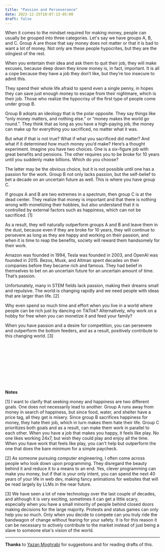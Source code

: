 ```yaml
---
title: "Passion and Perseverance"
date: 2023-12-25T18:07:13-05:00
draft: false
---
```


When it comes to the mindset required for making money, people can usually be grouped into three categories. Let's say we have groups A, B, and C. Group A are those that say money does not matter or that it is bad to want a lot of money. Not only are these people hypocrites, but they are the stingiest of the rest. 

When you entertain their idea and ask them to quit their job, they will make excuses, because deep down they know money is, in fact, important. It is all a cope because they have a job they don’t like, but they’re too insecure to admit this. 

They spend their whole life afraid to spend even a single penny, in hopes they can save just enough money to escape from their nightmare, which is their job. Those who realize the hypocrisy of the first type of people come under group B. 

Group B adopts an ideology that is the polar opposite. They say things like “only money matters, and nothing else.” or “money makes the world go round.”. They think that as long as you have a high-paying job, the money can make up for everything you sacrificed, no matter what it was. 

But what if that is not true? What if what you sacrificed did matter? And what if it determined how much money you’d make? Here’s a thought experiment. Imagine you have two choices. One is a six-figure job with great benefits and pensions. The other requires you to be broke for 10 years until you suddenly make billions. Which do you choose? 

The latter may be the obvious choice, but it is not possible until one has a passion for the work. Group B not only lacks passion, but the self-belief to bet a decade on an uncertain future as well. This is where you have group C. 

If groups A and B are two extremes in a spectrum, then group C is at the dead center. They realize that money is important and that there is nothing wrong with monetizing their hobbies, but also understand that it is controlled by external factors such as happiness, which can not be sacrificed. [1]

As a result, they will naturally outperform groups A and B and leave them in the dust, because even if they are broke for 10 years, they will continue to persevere as long as they are happy and working on their passion, and when it is time to reap the benefits, society will reward them handsomely for their work. 

Amazon was founded in 1994, Tesla was founded in 2003, and OpenAI was founded in 2015. Bezos, Musk, and Altman spent decades on their companies before they became rich and famous. They had belief in themselves to bet on an uncertain future for an uncertain amount of time. That’s passion. 

Unfortunately, many in STEM fields lack passion, making their dreams small and repulsive. The world is changing rapidly and we need people with ideas that are larger than life. [2]

Why even spend so much time and effort when you live in a world where people can be rich just by dancing on TikTok? Alternatively, why work on a hobby for free when you can monetize it and feed your family? 

When you have passion and a desire for competition, you can persevere and outperform the bottom feeders, and as a result, positively contribute to this changing world. [3]

# ​
# ​

**Notes**

[1] I want to clarify that seeking money and happiness are two different goals. One does not necessarily lead to another. Group A runs away from money in search of happiness, but since food, water, and shelter have a price tag, all they get is misery. Since group B sacrifices happiness for money, they hate their job, which in turn makes them hate their life. Group C prioritizes both goals and as a result, can make them work in parallel to each other. When you have a job that makes you happy, it feels like play. No one likes working 24x7, but wish they could play and enjoy all the time. When you have work that feels like play, you can't help but outperform the one that does the bare minimum for a simple paycheck.

[2] As someone pursuing computer engineering, I often come across people who look down upon programming. They disregard the beauty behind it and reduce it to a means to an end. Yes, clever programming can make you money, but if that is your only intent, you can spend the next 40 years of your life in web dev, making fancy animations for websites that will be read largely by LLMs in the near future.

[3] We have seen a lot of new technology over the last couple of decades, and although it is very exciting, sometimes it can get a little scary, especially when you have a small minority of people behind closed doors making decisions for the large majority. Protests and status games can only help you so much. Only when you decide to compete can you truly ride the bandwagon of change without fearing for your safety. It is for this reason it can be necessary to actively contribute to the market instead of just being a slave to someone else's vision of the world.

---

**Thanks** to [Yazan Moghrabi](https://www.instagram.com/yazan__moghrabi/) for suggestions and for reading drafts of this.